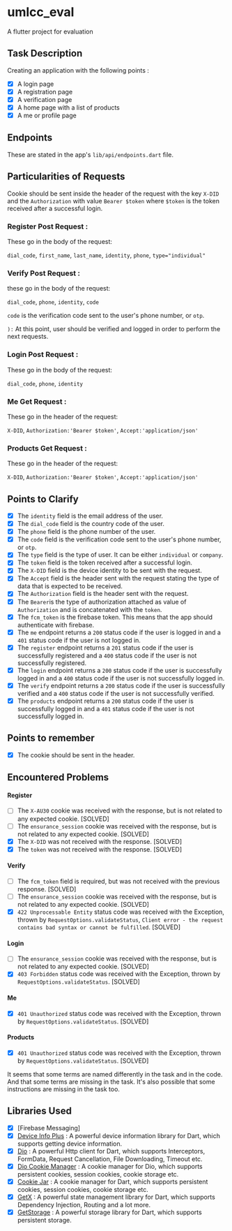 # umlcc_eval

A flutter project for evaluation

## Task Description

Creating an application with the following points :

- [X]  A login page
- [X]  A registration page
- [X]  A verification page
- [X]  A home page with a list of products
- [X]  A me or profile page

## Endpoints

These are stated in the app's `lib/api/endpoints.dart` file.

## Particularities of Requests

Cookie should be sent inside the header of the request with the key `X-DID` and the `Authorization` with
value `Bearer $token`
where `$token`
is the token received after a successful login.

### Register Post Request :

These go in the body of the request:

`dial_code`, `first_name`, `last_name`, `identity`, `phone`, `type="individual"`

### Verify Post Request :

these go in the body of the request:

`dial_code`, `phone`, `identity`, `code`

`code` is the verification code sent to the user's phone number, or `otp`.

`):` At this point, user should be verified and logged in order to perform the next requests.

### Login Post Request :

These go in the body of the request:

`dial_code`, `phone`, `identity`

### Me Get Request :

These go in the header of the request:

`X-DID`, `Authorization:'Bearer $token'`, `Accept:'application/json'`

### Products Get Request :

These go in the header of the request:

`X-DID`, `Authorization:'Bearer $token'`, `Accept:'application/json'`

## Points to Clarify

- [X]  The `identity` field is the email address of the user.
- [X]  The `dial_code` field is the country code of the user.
- [X]  The `phone` field is the phone number of the user.
- [X]  The `code` field is the verification code sent to the user's phone number, or `otp`.
- [X]  The `type` field is the type of user. It can be either `individual` or `company`.
- [X]  The `token` field is the token received after a successful login.
- [X]  The `X-DID` field is the device identity to be sent with the request.
- [X]  The `Accept` field is the header sent with the request stating the type of data that is expected to be received.
- [X]  The `Authorization` field is the header sent with the request.
- [X]  The `Bearer`is the type of authorization attached as value of `Authorization` and is concatenated with
  the `token`.
- [X]  The `fcm_token` is the firebase token. This means that the app should authenticate with firebase.
- [X]  The `me` endpoint returns a `200` status code if the user is logged in and a `401` status code if the user is not
  logged in.
- [X]  The `register` endpoint returns a `201` status code if the user is successfully registered and a `400` status
  code
  if the user is not successfully registered.
- [X]  The `login` endpoint returns a `200` status code if the user is successfully logged in and a `400` status code if
  the user is not successfully logged in.
- [X]  The `verify` endpoint returns a `200` status code if the user is successfully verified and a `400` status code if
  the user is not successfully verified.
- [X]  The `products` endpoint returns a `200` status code if the user is successfully logged in and a `401` status code
  if the user is not successfully logged in.

## Points to remember

- [X]  The cookie should be sent in the header.

## Encountered Problems

#### Register

- [ ]  The `X-AU30` cookie was received with the response, but is not related to any expected cookie. [SOLVED]
- [ ]  The `ensurance_session` cookie was received with the response, but is not related to any expected
  cookie. [SOLVED]
- [X]  The `X-DID` was not received with the response. [SOLVED]
- [X]  The `token` was not received with the response. [SOLVED]

#### Verify

- [ ]  The `fcm_token` field is required, but was not received with the previous response. [SOLVED]
- [ ]  The `ensurance_session` cookie was received with the response, but is not related to any expected
  cookie. [SOLVED]
- [X]  `422 Unprocessable Entity` status code was received with the Exception, thrown
  by `RequestOptions.validateStatus`, `Client error - the request contains bad syntax or cannot be fulfilled`. [SOLVED]

#### Login

- [ ]  The `ensurance_session` cookie was received with the response, but is not related to any expected
  cookie. [SOLVED]
- [X]  `403 Forbidden` status code was received with the Exception, thrown by `RequestOptions.validateStatus`. [SOLVED]

#### Me

- [X]  `401 Unauthorized` status code was received with the Exception, thrown
  by `RequestOptions.validateStatus`. [SOLVED]

#### Products

- [X]  `401 Unauthorized` status code was received with the Exception, thrown
  by `RequestOptions.validateStatus`. [SOLVED]

It seems that some terms are named differently in the task and in the code. And that some terms are missing in the task.
It's also possible that some instructions are missing in the task too.

## Libraries Used

- [x] [Firebase Messaging]
- [x] [Device Info Plus](https://pub.dev/packages/device_info_plus) : A powerful device information library for Dart,
  which supports getting device information.
- [X]  [Dio](https://pub.dev/packages/dio) : A powerful Http client for Dart, which supports Interceptors, FormData,
  Request Cancellation, File Downloading, Timeout etc.
- [X]  [Dio Cookie Manager](https://pub.dev/packages/dio_cookie_manager) : A cookie manager for Dio, which supports
  persistent cookies, session cookies, cookie storage etc.
- [X]  [Cookie Jar](https://pub.dev/packages/cookie_jar) : A cookie manager for Dart, which supports persistent cookies,
  session cookies, cookie storage etc.
- [X]  [GetX](https://pub.dev/packages/get) : A powerful state management library for Dart, which supports Dependency
  Injection, Routing and a lot more.
- [X]  [GetStorage](https://pub.dev/packages/get_storage) : A powerful storage library for Dart, which supports
  persistent storage.
